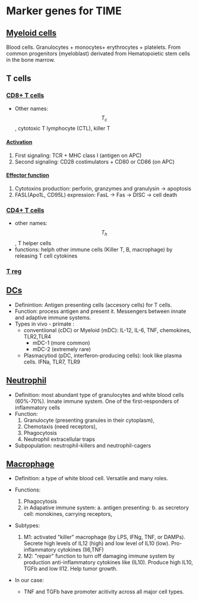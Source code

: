 # Marker genes for TIME 
## [Myeloid cells](https://www.ncbi.nlm.nih.gov/pubmed/15147715)
Blood cells.  Granulocytes + monocytes+ erythrocytes + platelets. From
common progenitors (myeloblast) derivated from Hematopoietic stem
cells in the bone marrow. 

## T cells 
### [CD8+ T cells](https://en.wikipedia.org/wiki/Cytotoxic_T_cell) 
* Other names: $$T_c$$, cytotoxic T lymphocyte (CTL), killer T

#### [Activation](https://en.wikipedia.org/wiki/Cytotoxic_T_cell#Activation) 
1. First signaling: TCR + MHC class I (antigen on APC) 
2. Second signaling: CD28 costimulators + CD80 or CD86 (on APC) 

#### [Effector function](https://en.wikipedia.org/wiki/Cytotoxic_T_cell#Effector%20functions) 
1. Cytotoxins production: perforin, granzymes and granulysin -> apoptosis 
2. FASL(Apo1L, CD95L) expression: FasL -> Fas -> DISC -> cell death 


### [CD4+ T cells](https://en.wikipedia.org/wiki/T_helper_cell)
* other names: $$T_h$$, T helper cells
* functions: helph other immune cells (Killer T, B, macrophage)  by releasing T cell cytokines 




### [T reg](https://en.wikipedia.org/wiki/Regulatory_T_cell)




## [DCs](https://en.wikipedia.org/wiki/Dendritic_cell) 
* Definintion: Antigen presenting cells (accesory cells) for T cells. 
* Function: process antigen and present it. Messengers between innate and adaptive immune systems. 
* Types in vivo - primate : 
  * conventiional (cDC) or Myeloid (mDC): IL-12, IL-6, TNF, chemokines, TLR2,TLR4
    * mDC-1 (more common)
    * mDC-2 (extremely rare) 
  * Plasmacytiod (pDC, interferon-producing cells): look like plasma cells. IFNa, TLR7, TLR9 
    
## [Neutrophil](https://en.wikipedia.org/wiki/Neutrophil)
* Definition: most abundant type of granulocytes and white blood cells
(60%-70%). Innate immune system. One of the first-responders of
inflammatory cells
* Function: 
  1. Granulocyte (presenting granules in their cytoplasm), 
  2. Chemotaxis (need receptors), 
  3. Phagocytosis
  4. Neutrophil extracellular traps 
* Subpopulation: neutrophil-killers and neutrophil-cagers 

## [Macrophage](https://en.wikipedia.org/wiki/Macrophage) 

* Definition: a type of white blood cell. Versatile and many roles. 
* Functions: 
  1. Phagocytosis
  2. in Adapative immune system: 
     a. antigen presenting: 
     b. as secretory cell: monokines, carrying receptors, 
* Subtypes:
  1. M1: activated "killer"  macrophage (by LPS, IFNg, TNF, or DAMPs). Secrete high
     levels of IL12 (high)  and low level of IL10
     (low). Pro-inflammatory cytokines (Il6,TNF)  
  2. M2: "repair" function to turn off damaging immune system by
     production anti-inflammatory cytokines like (IL10). Produce high
     IL10, TGFb and low Il12. Help tumor growth.   

* In our case: 
  * TNF and TGFb have promoter acitivity across all major cell types. 
